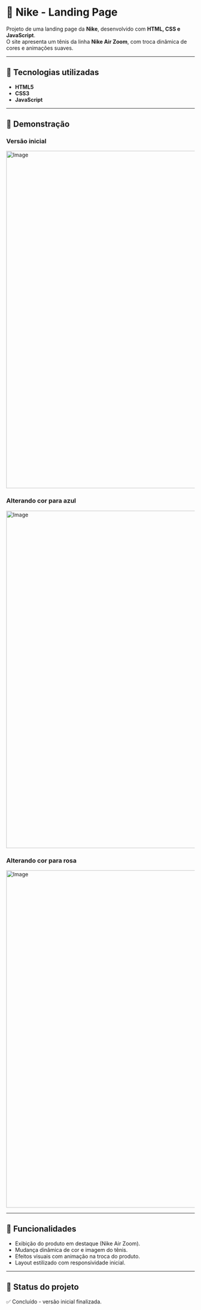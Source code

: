 # 👟 Nike - Landing Page

Projeto de uma landing page da **Nike**, desenvolvido com **HTML, CSS e JavaScript**.  
O site apresenta um tênis da linha **Nike Air Zoom**, com troca dinâmica de cores e animações suaves.

---

## 🚀 Tecnologias utilizadas
- **HTML5**
- **CSS3**
- **JavaScript**

---

## 📸 Demonstração

### Versão inicial

<img width="1600" height="900" alt="Image" src="https://github.com/user-attachments/assets/a776ddd8-05ba-4a73-bd81-a4158218e891" />

### Alterando cor para azul

<img width="1600" height="900" alt="Image" src="https://github.com/user-attachments/assets/ca474059-8ea5-4ab6-b4ef-55d8e5aa5764" />

### Alterando cor para rosa

<img width="1600" height="900" alt="Image" src="https://github.com/user-attachments/assets/10016d14-d5fa-42c6-a123-5091671f7272" />

---

## 🎨 Funcionalidades
- Exibição do produto em destaque (Nike Air Zoom).  
- Mudança dinâmica de cor e imagem do tênis.  
- Efeitos visuais com animação na troca do produto.  
- Layout estilizado com responsividade inicial.  

---

## 📌 Status do projeto
✅ Concluído - versão inicial finalizada.

